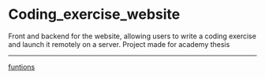 # Coding_exercise_website
Front and backend for the website, allowing users to write a coding exercise and launch it remotely on a server. Project made for academy thesis

---

[funtions](docs/requierments.md)
